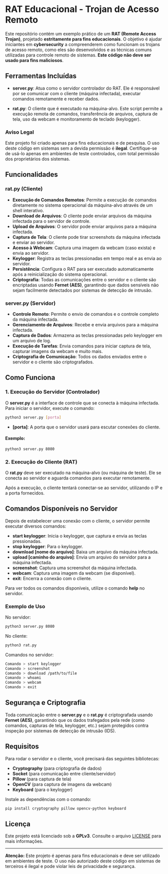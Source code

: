 # RAT Educacional - Trojan de Acesso Remoto

Este repositório contém um exemplo prático de um **RAT (Remote Access Trojan)**, projetado **estritamente para fins educacionais**. O objetivo é ajudar iniciantes em **cybersecurity** a compreenderem como funcionam os trojans de acesso remoto, como eles são desenvolvidos e as técnicas comuns utilizadas para controle remoto de sistemas. **Este código não deve ser usado para fins maliciosos**.

## Ferramentas Incluídas

- **server.py**: Atua como o servidor controlador do RAT. Ele é responsável por se comunicar com o cliente (máquina infectada), executar comandos remotamente e receber dados.
  
- **rat.py**: O cliente que é executado na máquina-alvo. Este script permite a execução remota de comandos, transferência de arquivos, captura de tela, uso da webcam e monitoramento de teclado (keylogger).

### Aviso Legal

Este projeto foi criado apenas para fins educacionais e de pesquisa. O uso deste código em sistemas sem a devida permissão é **ilegal**. Certifique-se de usá-lo apenas em ambientes de teste controlados, com total permissão dos proprietários dos sistemas.

## Funcionalidades

### rat.py (Cliente)

- **Execução de Comandos Remotos**: Permite a execução de comandos diretamente no sistema operacional da máquina-alvo através de um shell interativo.
- **Download de Arquivos**: O cliente pode enviar arquivos da máquina infectada para o servidor de controle.
- **Upload de Arquivos**: O servidor pode enviar arquivos para a máquina infectada.
- **Captura de Tela**: O cliente pode tirar screenshots da máquina infectada e enviar ao servidor.
- **Acesso à Webcam**: Captura uma imagem da webcam (caso exista) e envia ao servidor.
- **Keylogger**: Registra as teclas pressionadas em tempo real e as envia ao servidor.
- **Persistência**: Configura o RAT para ser executado automaticamente após a reinicialização do sistema operacional.
- **Criptografia**: Todas as comunicações entre o servidor e o cliente são encriptadas usando **Fernet (AES)**, garantindo que dados sensíveis não sejam facilmente detectados por sistemas de detecção de intrusão.

### server.py (Servidor)

- **Controle Remoto**: Permite o envio de comandos e o controle completo da máquina infectada.
- **Gerenciamento de Arquivos**: Recebe e envia arquivos para a máquina infectada.
- **Captura de Dados**: Armazena as teclas pressionadas pelo keylogger em um arquivo de log.
- **Execução de Tarefas**: Envia comandos para iniciar captura de tela, capturar imagens da webcam e muito mais.
- **Criptografia de Comunicação**: Todos os dados enviados entre o servidor e o cliente são criptografados.

## Como Funciona

### 1. Execução do Servidor (Controlador)

O **server.py** é a interface de controle que se conecta à máquina infectada. Para iniciar o servidor, execute o comando:

```bash
python3 server.py [porta]
```

- **[porta]**: A porta que o servidor usará para escutar conexões do cliente.

#### Exemplo:

```bash
python3 server.py 8080
```

### 2. Execução do Cliente (RAT)

O **rat.py** deve ser executado na máquina-alvo (ou máquina de teste). Ele se conecta ao servidor e aguarda comandos para executar remotamente.

Após a execução, o cliente tentará conectar-se ao servidor, utilizando o IP e a porta fornecidos.

## Comandos Disponíveis no Servidor

Depois de estabelecer uma conexão com o cliente, o servidor permite executar diversos comandos:

- **start keylogger**: Inicia o keylogger, que captura e envia as teclas pressionadas.
- **stop keylogger**: Para o keylogger.
- **download [nome do arquivo]**: Baixa um arquivo da máquina infectada.
- **upload [caminho do arquivo]**: Envia um arquivo do servidor para a máquina infectada.
- **screenshot**: Captura uma screenshot da máquina infectada.
- **webcam**: Captura uma imagem da webcam (se disponível).
- **exit**: Encerra a conexão com o cliente.

Para ver todos os comandos disponíveis, utilize o comando **help** no servidor.

### Exemplo de Uso

No servidor:

```bash
python3 server.py 8080
```

No cliente:

```bash
python3 rat.py
```

Comandos no servidor:

```bash
Comando > start keylogger
Comando > screenshot
Comando > download /path/to/file
Comando > whoami
Comando > webcam
Comando > exit
```

## Segurança e Criptografia

Toda comunicação entre o **server.py** e o **rat.py** é criptografada usando **Fernet (AES)**, garantindo que os dados trafegados pela rede (como comandos, capturas de tela, keylogger, etc.) sejam protegidos contra inspeção por sistemas de detecção de intrusão (IDS).

## Requisitos

Para rodar o servidor e o cliente, você precisará das seguintes bibliotecas:

- **Cryptography** (para criptografia de dados)
- **Socket** (para comunicação entre cliente/servidor)
- **Pillow** (para captura de tela)
- **OpenCV** (para captura de imagens da webcam)
- **Keyboard** (para o keylogger)

Instale as dependências com o comando:

```bash
pip install cryptography pillow opencv-python keyboard
```


## Licença

Este projeto está licenciado sob a **GPLv3**. Consulte o arquivo [LICENSE](../LICENSE) para mais informações.

---

**Atenção:** Este projeto é apenas para fins educacionais e deve ser utilizado em ambientes de teste. O uso não autorizado deste código em sistemas de terceiros é ilegal e pode violar leis de privacidade e segurança.
